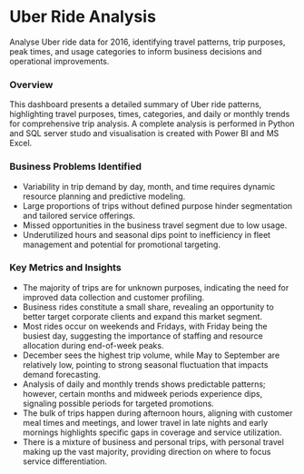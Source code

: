 # Uber Ride Analysis

Analyse Uber ride data for 2016, identifying travel patterns, trip purposes, peak times, and usage categories to inform business decisions and operational improvements.

### Overview

This dashboard presents a detailed summary of Uber ride patterns, highlighting travel purposes, times, categories, and daily or monthly trends for comprehensive trip analysis. 
A complete analysis is performed in Python and SQL server studo and visualisation is created with Power BI and MS Excel.

### Business Problems Identified

- Variability in trip demand by day, month, and time requires dynamic resource planning and predictive modeling.
- Large proportions of trips without defined purpose hinder segmentation and tailored service offerings.
- Missed opportunities in the business travel segment due to low usage.
- Underutilized hours and seasonal dips point to inefficiency in fleet management and potential for promotional targeting.

### Key Metrics and Insights

- The majority of trips are for unknown purposes, indicating the need for improved data collection and customer profiling.
- Business rides constitute a small share, revealing an opportunity to better target corporate clients and expand this market segment.
- Most rides occur on weekends and Fridays, with Friday being the busiest day, suggesting the importance of staffing and resource allocation during end-of-week peaks.
- December sees the highest trip volume, while May to September are relatively low, pointing to strong seasonal fluctuation that impacts demand forecasting.
- Analysis of daily and monthly trends shows predictable patterns; however, certain months and midweek periods experience dips, signaling possible periods for targeted promotions.
- The bulk of trips happen during afternoon hours, aligning with customer meal times and meetings, and lower travel in late nights and early mornings highlights specific gaps in coverage and service utilization.
- There is a mixture of business and personal trips, with personal travel making up the vast majority, providing direction on where to focus service differentiation.
